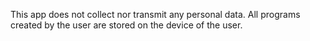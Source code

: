 This app does not collect nor transmit any personal data.
All programs created by the user are stored on the device of the user.
